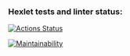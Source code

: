 ### Hexlet tests and linter status:
[![Actions Status](https://github.com/irina-vadimovna/frontend-project-11/actions/workflows/hexlet-check.yml/badge.svg)](https://github.com/irina-vadimovna/frontend-project-11/actions)

[![Maintainability](https://api.codeclimate.com/v1/badges/f75b2e9c0ccc47279448/maintainability)](https://codeclimate.com/github/irina-vadimovna/frontend-project-11/maintainability)